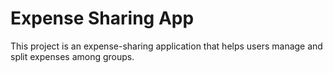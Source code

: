 # Expense Sharing App

This project is an expense-sharing application that helps users manage and split expenses among groups.
